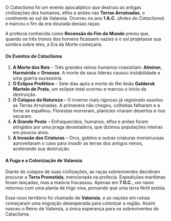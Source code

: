 O _Cataclisma_ foi um evento apocalíptico que destruiu as antigas civilizações dos humanos, elfos e anões nas **Terras Arruinadas**, o continente ao sul de Valansia. Ocorreu no ano **1 A.C.** (_Antes do Cataclisma_) e marcou o fim da era dourada dessas raças.

A profecia conhecida como **Recensão do Fim do Mundo** previu que, quando os três tronos dos homens ficassem vazios e o sol projetasse sua sombra sobre eles, a Era da Morte começaria.

#### **Os Eventos do Cataclisma**

1. **A Morte dos Reis** – Três grandes reinos humanos coexistiam: **Almiron**, **Harmérida** e **Ornesse**. A morte de seus líderes causou instabilidade e uma guerra sucessória.
2. **O Eclipse Profético** – Sete dias após a morte do Rei Anão **Galdaruk Martelo de Prata**, um eclipse total ocorreu e marcou o início da destruição.
3. **O Colapso da Natureza** – O inverno mais rigoroso já registrado assolou as Terras Arruinadas. A primavera não chegou, colheitas falharam e a fome se espalhou. Florestas morreram, planícies viraram desertos e rios secaram.
4. **A Grande Peste** – Enfraquecidos, humanos, elfos e anões foram atingidos por uma praga devastadora, que dizimou populações inteiras em poucos anos.
5. **A Invasão das Criaturas** – Orcs, goblins e outras criaturas monstruosas aproveitaram o caos para invadir as terras dos antigos reinos, acelerando sua destruição.

#### **A Fuga e a Colonização de Valansia**

Diante do colapso de suas civilizações, as raças sobreviventes decidiram procurar a **Terra Prometida**, mencionada na profecia. Expedições marítimas foram lançadas, mas a maioria fracassou. Apenas em **7 D.C.**, um navio retornou com uma planta de trigo viva, provando que uma terra fértil existia.

Esse novo território foi chamado de **Valansia**, e as nações em ruínas começaram uma migração desesperada para colonizar a região. Assim nasceu o Reino de Valansia, a única esperança para os sobreviventes do Cataclisma.